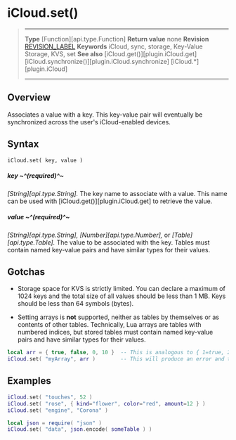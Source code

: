 # iCloud.set()

> --------------------- ------------------------------------------------------------------------------------------
> __Type__              [Function][api.type.Function]
> __Return value__      none
> __Revision__          [REVISION_LABEL](REVISION_URL)
> __Keywords__			iCloud, sync, storage, Key-Value Storage, KVS, set
> __See also__			[iCloud.get()][plugin.iCloud.get]
>						[iCloud.synchronize()][plugin.iCloud.synchronize]
>						[iCloud.*][plugin.iCloud]
> --------------------- ------------------------------------------------------------------------------------------


## Overview

Associates a value with a key. This <nobr>key-value</nobr> pair will eventually be synchronized across the user's <nobr>iCloud-enabled</nobr> devices.


## Syntax

	iCloud.set( key, value )

##### key ~^(required)^~
_[String][api.type.String]._ The key name to associate with a value. This name can be used with [iCloud.get()][plugin.iCloud.get] to retrieve the value.

##### value ~^(required)^~
_[String][api.type.String],_ _[Number][api.type.Number],_ or _[Table][api.type.Table]._ The value to be associated with the key. Tables must contain named <nobr>key-value</nobr> pairs and have similar types for their values.


## Gotchas

* Storage space for KVS is strictly limited. You can declare a maximum of 1024 keys and the total size of all values should be less than 1&nbsp;MB. Keys should be less than 64 symbols (bytes).

* Setting arrays is __not__ supported, neither as tables by themselves or as contents of other tables. Technically, Lua arrays are tables with numbered indices, but stored tables must contain named <nobr>key-value</nobr> pairs and have similar types for their values.

<div class="code-indent">

``````lua
local arr = { true, false, 0, 10 }  -- This is analogous to { 1=true, 2=false, 3=0, 4=10 }
iCloud.set( "myArray", arr )        -- This will produce an error and the value will not be stored
``````

</div>


## Examples

``````lua
iCloud.set( "touches", 52 )
iCloud.set( "rose", { kind="flower", color="red", amount=12 } )
iCloud.set( "engine", "Corona" )

local json = require( "json" )
iCloud.set( "data", json.encode( someTable ) )
``````
